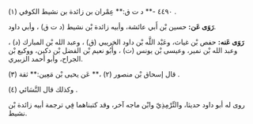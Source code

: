 ٤٤٩٠ -** د ت ق:** عِمْران بن زائدة بن نشيط الكوفي (١) .

**رَوَى عَن:** حسين بْن أَبي عائشة، وأبيه زائدة بْن نشيط (د ت ق) ، وأبي داود.

**رَوَى عَنه:** حفص بْن غياث، وعَبْد اللَّه بْن داود الخريبي (ق) ، وعبد الله بْن المبارك (د) ، وعبد الله بْن نمير، وعيسى بْن يونس (ت) ، وأَبُو نعيم بْن الفضل بْن دكين، ووكيع بْن الجراح، وأبو أحمد الزبيري.

قال إسحاق بْن منصور (٢) ،** عَن يحيى بْن مَعِين:** ثقة (٣) .

وكذلك قال النَّسَائي (٤) .

روى له أبو داود حديثا، والتِّرْمِذِيّ وابْن ماجه آخر، وقد كتبناهما فِي ترجمة أبيه زائدة بْن نشيط.